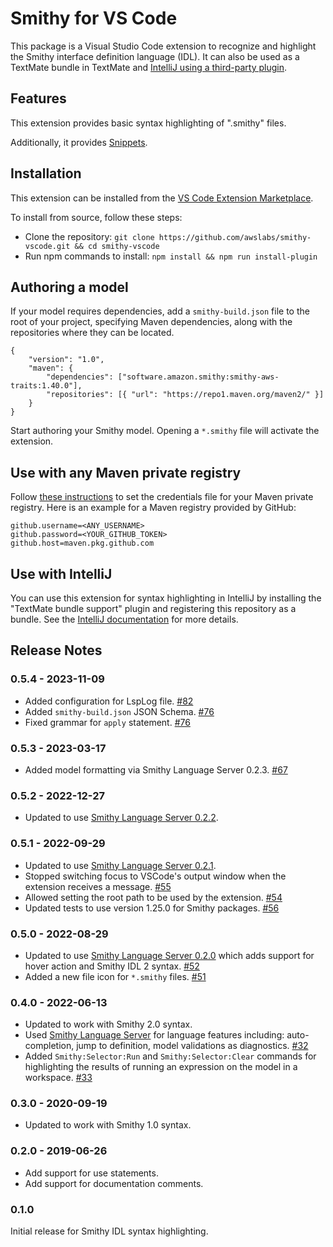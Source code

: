 # Smithy for VS Code

This package is a Visual Studio Code extension to recognize and highlight the
Smithy interface definition language (IDL). It can also be used as a TextMate
bundle in TextMate and [IntelliJ using a third-party plugin](https://www.jetbrains.com/help/idea/importing-textmate-bundles.html).

## Features

This extension provides basic syntax highlighting of ".smithy" files.

Additionally, it provides [Snippets](https://code.visualstudio.com/docs/editor/userdefinedsnippets).

## Installation

This extension can be installed from the
[VS Code Extension Marketplace](https://marketplace.visualstudio.com/items?itemName=smithy.smithy-vscode-extension).

To install from source, follow these steps:
* Clone the repository: `git clone https://github.com/awslabs/smithy-vscode.git && cd smithy-vscode`
* Run npm commands to install:
`npm install && npm run install-plugin`

## Authoring a model
If your model requires dependencies, add a `smithy-build.json` file to the root of your project, specifying Maven dependencies, along with the
repositories where they can be located.
```
{
    "version": "1.0",
    "maven": {
        "dependencies": ["software.amazon.smithy:smithy-aws-traits:1.40.0"],
        "repositories": [{ "url": "https://repo1.maven.org/maven2/" }]
    }
}
```
Start authoring your Smithy model. Opening a `*.smithy` file will activate
the extension.

## Use with any Maven private registry

Follow [these instructions](https://get-coursier.io/docs/other-credentials#property-file) to set the credentials file for your Maven private registry. Here is an example for a Maven registry provided by GitHub:
```
github.username=<ANY_USERNAME>
github.password=<YOUR_GITHUB_TOKEN>
github.host=maven.pkg.github.com
```

## Use with IntelliJ

You can use this extension for syntax highlighting in IntelliJ by installing the
"TextMate bundle support" plugin and registering this repository as a bundle.
See the [IntelliJ documentation](https://www.jetbrains.com/help/idea/textmate.html)
for more details.

## Release Notes

### 0.5.4 - 2023-11-09

- Added configuration for LspLog file. [#82](https://github.com/smithy-lang/smithy-vscode/pull/82)
- Added `smithy-build.json` JSON Schema. [#76](https://github.com/smithy-lang/smithy-vscode/pull/76)
- Fixed grammar for `apply` statement. [#76](https://github.com/smithy-lang/smithy-vscode/pull/75)

### 0.5.3 - 2023-03-17

- Added model formatting via Smithy Language Server 0.2.3. [#67](https://github.com/awslabs/smithy-vscode/pull/67)

### 0.5.2 - 2022-12-27

- Updated to use [Smithy Language Server 0.2.2](https://github.com/awslabs/smithy-language-server/).

### 0.5.1 - 2022-09-29

- Updated to use [Smithy Language Server 0.2.1](https://github.com/awslabs/smithy-language-server/).
- Stopped switching focus to VSCode's output window when the extension receives a message. [#55](https://github.com/awslabs/smithy-vscode/pull/55)
- Allowed setting the root path to be used by the extension. [#54](https://github.com/awslabs/smithy-vscode/pull/54)
- Updated tests to use version 1.25.0 for Smithy packages. [#56](https://github.com/awslabs/smithy-vscode/pull/56)

### 0.5.0 - 2022-08-29

- Updated to use [Smithy Language Server 0.2.0](https://github.com/awslabs/smithy-language-server/) which adds support for
hover action and Smithy IDL 2 syntax. [#52](https://github.com/awslabs/smithy-vscode/pull/52)
- Added a new file icon for `*.smithy` files. [#51](https://github.com/awslabs/smithy-vscode/pull/51)

### 0.4.0 - 2022-06-13

- Updated to work with Smithy 2.0 syntax.
- Used [Smithy Language Server](https://github.com/awslabs/smithy-language-server/) for language features including:
auto-completion, jump to definition, model validations as diagnostics. [#32](https://github.com/awslabs/smithy-vscode/pull/32)
- Added `Smithy:Selector:Run` and `Smithy:Selector:Clear` commands for highlighting the results of running an
expression on the model in a workspace. [#33](https://github.com/awslabs/smithy-vscode/pull/33)

### 0.3.0 - 2020-09-19

- Updated to work with Smithy 1.0 syntax.

### 0.2.0 - 2019-06-26

- Add support for use statements.
- Add support for documentation comments.

### 0.1.0

Initial release for Smithy IDL syntax highlighting.
